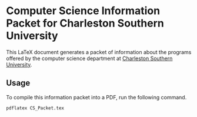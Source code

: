 Computer Science Information Packet for Charleston Southern University
======================================================================

This LaTeX document generates a packet of information about the programs offered
by the computer science department at [Charleston Southern
University](https://www.charlestonsouthern.edu/).


Usage
-----

To compile this information packet into a PDF, run the following command.

```
pdflatex CS_Packet.tex
```